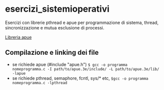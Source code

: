 # esercizi_sistemioperativi
Esercizi con librerie pthread e apue per programmazione di sistema, thread, sincronizzazione e mutua esclusione di processi.

[Libreria apue](https://github.com/shichao-an/apue.3e)

## Compilazione e linking dei file 
- se richiede apue (#include "apue.h")
`$ gcc -o programma nomeprogramma.c -I path/to/apue.3e/include/ -L path/to/apue.3e/lib/ -lapue`
- se richiede pthread, semaphore, fcntl, sys/* etc,
`$gcc -o programma nomeprogramma.c -lpthread`

